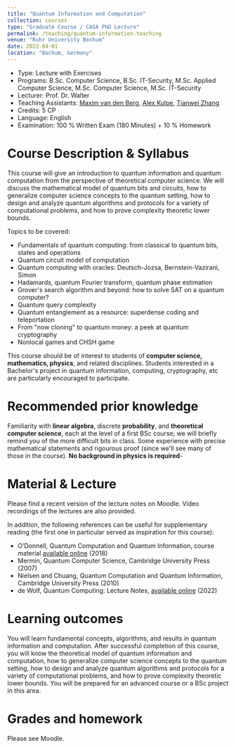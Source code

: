```yaml
---
title: "Quantum Information and Computation"
collection: courses
type: "Graduate Course / CASA PhD Lecture"
permalink: /teaching/quantum-information-teaching
venue: "Ruhr University Bochum"
date: 2022-04-01
location: "Bochum, Germany"
---
```


* Type: Lecture with Exercises
* Programs: B.Sc. Computer Science, B.Sc. IT-Security, M.Sc. Applied Computer Science, M.Sc. Computer Science, M.Sc. IT-Security
* Lecturer: Prof. Dr. Walter
* Teaching Assistants: [Maxim van den Berg](https://qi.rub.de/vandenberg), [Alex Kulpe](https://qi.rub.de/kulpe), [Tianwei Zhang](https://qi.rub.de/zhang)
* Credits: 5 CP
* Language: English
* Examination: 100 % Written Exam (180 Minutes) + 10 % Homework

Course Description & Syllabus
======

This course will give an introduction to quantum information and quantum computation from the perspective of theoretical computer science.
We will discuss the mathematical model of quantum bits and circuits, how to generalize computer science concepts to the quantum setting, how to design and analyze quantum algorithms and protocols for a variety of computational problems, and how to prove complexity theoretic lower bounds.

Topics to be covered:

* Fundamentals of quantum computing: from classical to quantum bits, states and operations
* Quantum circuit model of computation
* Quantum computing with oracles: Deutsch-Jozsa, Bernstein-Vazirani, Simon
* Hadamards, quantum Fourier transform, quantum phase estimation
* Grover's search algorithm and beyond: how to solve SAT on a quantum computer?
* Quantum query complexity
* Quantum entanglement as a resource: superdense coding and teleportation
* From "now cloning" to quantum money: a peek at quantum cryptography
* Nonlocal games and CHSH game

This course should be of interest to students of **computer science, mathematics, physics**, and related disciplines.
Students interested in a Bachelor's project in quantum information, computing, cryptography, etc are particularly encouraged to participate.

Recommended prior knowledge
======

Familiarity with **linear algebra**, discrete **probability**, and **theoretical computer science**, each at the level of a first BSc course;
we will briefly remind you of the more difficult bits in class.
Some experience with precise mathematical statements and rigourous proof (since we'll see many of those in the course).
**No background in physics is required**-

Material & Lecture
======

Please find a recent version of the lecture notes on Moodle. Video recordings of the lectures are also provided.

In addition, the following references can be useful for supplementary reading (the first one in particular served as inspiration for this course):

* O’Donnell, Quantum Computation and Quantum Information, course material [available online](http://www.cs.cmu.edu/~odonnell/quantum18/) (2018)
* Mermin, Quantum Computer Science, Cambridge University Press (2007)
* Nielsen and Chuang, Quantum Computation and Quantum Information, Cambridge University Press (2010)
* de Wolf, Quantum Computing: Lecture Notes, [available online](https://arxiv.org/abs/1907.09415) (2022)


Learning outcomes
======

You will learn fundamental concepts, algorithms, and results in quantum information and computation. 
After successful completion of this course, you will know the theoretical model of quantum information and computation, how to generalize computer science concepts to the quantum setting,
how to design and analyze quantum algorithms and protocols for a variety of computational problems, and how to prove complexity theoretic lower bounds.
You will be prepared for an advanced course or a BSc project in this area.

Grades and homework
======

Please see Moodle.
